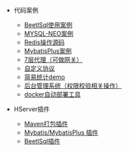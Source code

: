 <!-- _navbar.md -->

* 代码案例

    * [BeetlSql使用案例](https://gitee.com/HServer/hserver-for-java-beetlsql)
    * [MYSQL-NEO案例](https://gitee.com/HServer/hserver-for-java-mysql)
    * [Redis操作源码](https://gitee.com/HServer/hserver-for-java-redis)
    * [MybatisPlus案例](https://gitee.com/HServer/hserver-system)
    * [7层代理（可做网关）](https://gitee.com/HServer/http-proxy)
    * [自定义协议](https://gitee.com/HServer/hsvevr-for-custom-protocol)
    * [简易统计demo](https://gitee.com/HServer/hserver-for-java-statistics)
    * [后台管理系统（权限校验相关操作）](https://gitee.com/HServer/hserver-system)
    * [docker自动部署工具](https://gitee.com/HServer/hserver-for-docker)


* HServer插件
    * [Maven打包插件](https://gitee.com/HServer/hserver-maven-plugin)
    * [Mybatis/MybatisPlus 插件](https://gitee.com/HServer/hserver-plugin-mybatis)
    * [BeetlSql插件](https://gitee.com/HServer/hserver-plugs-beetlsql)
